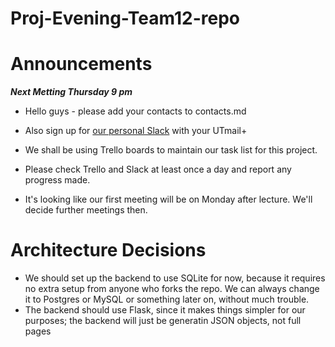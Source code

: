 Proj-Evening-Team12-repo
========================

# Announcements

***Next Metting Thursday 9 pm***

* Hello guys - please add your contacts to contacts.md
* Also sign up for [our personal Slack](https://csc301team12.slack.com/signup) with your UTmail+

* We shall be using Trello boards to maintain our task list for this project.  
* Please check Trello and Slack at least once a day and report any progress made.  

* It's looking like our first meeting will be on Monday after lecture. We'll decide further meetings then.


# Architecture Decisions

* We should set up the backend to use SQLite for now, because it requires no extra setup from anyone who forks the repo. We can always change it to Postgres or MySQL or something later on, without much trouble.
* The backend should use Flask, since it makes things simpler for our purposes; the backend will just be generatin JSON objects, not full pages
